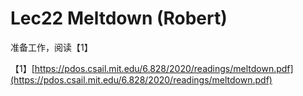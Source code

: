 # Lec22 Meltdown \(Robert\)

准备工作，阅读【1】

【1】[https://pdos.csail.mit.edu/6.828/2020/readings/meltdown.pdf](https://pdos.csail.mit.edu/6.828/2020/readings/meltdown.pdf)


